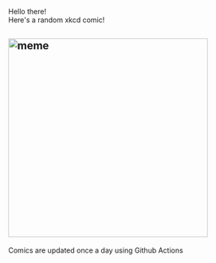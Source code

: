 Hello there! <br>Here's a random xkcd comic!<br>
## <img src="https://imgs.xkcd.com/comics/internal_monologues.png" alt="meme" width="400"/><br>
Comics are updated once a day using Github Actions